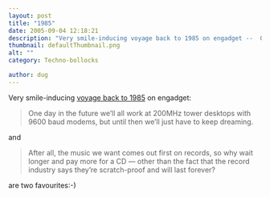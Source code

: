 ```yaml
---
layout: post
title: "1985"
date: 2005-09-04 12:18:21
description: "Very smile-inducing voyage back to 1985 on engadget --  One day in the future we’ll all work at 200MHz tower desktops with 9600 baud modems, but until then we’ll just have to keep dreaming. and After all, the music we want&#8230;"
thumbnail: defaultThumbnail.png
alt: ""
category: Techno-bollocks

author: dug
---
```


<p>Very smile-inducing <a href="http://www.engadget.com/entry/1234000430055334/">voyage back to 1985</a> on engadget:</p>

<blockquote><p>One day in the future we’ll all work at 200MHz tower desktops with 9600 baud modems, but until then we’ll just have to keep dreaming.</p></blockquote>

<p>and</p>

<blockquote><p>After all, the music we want comes out first on records, so why wait longer and pay more for a CD — other than the fact that the record industry says they’re scratch-proof and will last forever?</p></blockquote>

<p>are two favourites:-)</p>
